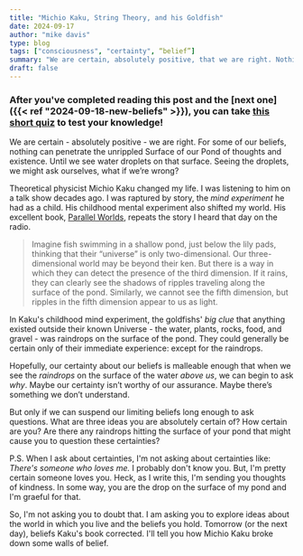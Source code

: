 ```yaml
---
title: "Michio Kaku, String Theory, and his Goldfish"
date: 2024-09-17
author: "mike davis"
type: blog
tags: ["consciousness", "certainty", “belief”]
summary: "We are certain, absolutely positive, that we are right. Nothing can penetrate the Pond of our thoughts and existence. Until we see water droplets on the surface. Seeing the droplets, we might ask ourselves, what if we’re..."
draft: false
---
```

### After you've completed reading this post and the [next one]({{< ref "2024-09-18-new-beliefs" >}}), you can take [this short quiz](https://docs.google.com/forms/d/e/1FAIpQLSf3meL7I9Tc7TsaC5WRgvtJRc_g7jIncWzkEqBt24s6e_e22g/viewform) to test your knowledge!

We are certain - absolutely positive - we are right. For some of our beliefs, nothing can penetrate the unrippled Surface of our Pond of thoughts and existence. Until we see water droplets on that surface. Seeing the droplets, we might ask ourselves, what if we’re wrong? 

Theoretical physicist Michio Kaku changed my life. I was listening to him on a talk show decades ago. I was raptured by story, the *mind experiment* he had as a child. His childhood mental experiment also shifted my world. His excellent book, [Parallel Worlds](https://bookshop.org/search?keywords=Parallel+worlds), repeats the story I heard that day on the radio.  

>Imagine fish swimming in a shallow pond, just below the lily pads, thinking that their “universe” is only two-dimensional. Our three-dimensional world may be beyond their ken. But there is a way in which they can detect the presence of the third dimension. If it rains, they can clearly see the shadows of ripples traveling along the surface of the pond. Similarly, we cannot see the fifth dimension, but ripples in the fifth dimension appear to us as light.

In Kaku's childhood mind experiment, the goldfishs' *big clue* that anything existed outside their known Universe - the water, plants, rocks, food, and gravel - was raindrops on the surface of the pond. They could generally be certain only of their immediate experience: except for the raindrops. 

Hopefully, our certainty about our beliefs is malleable enough that when we see the *raindrops* on the surface of the water *above us*, we can begin to ask *why*. Maybe our certainty isn’t worthy of our assurance. Maybe there’s something we don’t understand. 

But only if we can suspend our limiting beliefs long enough to ask questions. What are three ideas you are absolutely certain of? How certain are you? Are there any raindrops hitting the surface of your pond that might cause you to question these certainties?

P.S. When I ask about certainties, I'm not asking about certainties like: *There's someone who loves me.* I probably don't know you. But, I'm pretty certain someone loves you. Heck, as I write this, I'm sending you thoughts of kindness. In some way, you are the drop on the surface of my pond and I'm graeful for that. 

So, I'm not asking you to doubt that. I am asking you to explore ideas about the world in which you live and the beliefs you hold. Tomorrow (or the next day), beliefs Kaku's book corrected. I'll tell you how Michio Kaku broke down some walls of belief. 
